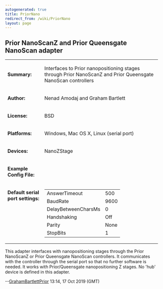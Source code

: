 ```yaml
---
autogenerated: true
title: PriorNano
redirect_from: /wiki/PriorNano
layout: page
---
```


## Prior NanoScanZ and Prior Queensgate NanoScan adapter

<table>
<tr>
<td markdown="1">

**Summary:**

</td>
<td markdown="1">

Interfaces to Prior nanopositioning stages through Prior NanoScanZ and
Prior Queensgate NanoScan controllers

</td>
</tr>
<tr>
<td markdown="1">

**Author:**

</td>
<td markdown="1">

Nenad Amodaj and Graham Bartlett

</td>
</tr>
<tr>
<td markdown="1">

**License:**

</td>
<td markdown="1">

BSD

</td>
</tr>
<tr>
<td markdown="1">

**Platforms:**

</td>
<td markdown="1">

Windows, Mac OS X, Linux (serial port)

</td>
</tr>
<tr>
<td markdown="1">

**Devices:**

</td>
<td markdown="1">

NanoZStage

</td>
</tr>
<tr>
<td markdown="1">

**Example Config File:**

</td>
<td markdown="1">
</td>
</tr>
<tr>
<td markdown="1" valign=top>

**Default serial port settings:**

</td>
<td markdown="1" valign=top>

|                     |      |
|---------------------|------|
| AnswerTimeout       | 500  |
| BaudRate            | 9600 |
| DelayBetweenCharsMs | 0    |
| Handshaking         | Off  |
| Parity              | None |
| StopBits            | 1    |

</table>

This adapter interfaces with nanopositioning stages through the Prior
NanoScanZ or Prior Queensgate NanoScan controllers. It communicates with
the controller through the serial port so that no further software is
needed. It works with Prior/Queensgate nanopositioning Z stages. No
'hub' device is defined in this adapter.

--[GrahamBartlettPrior](/users/GrahamBartlettPrior "wikilink") 13:14, 17
Oct 2019 (GMT)

